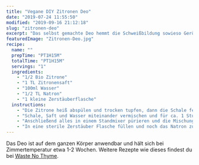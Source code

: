 ```yaml
---
title: "Vegane DIY Zitronen Deo"
date: "2019-07-24 11:55:50"
modified: "2019-09-16 21:12:18"
slug: "zitronen-deo"
excerpt: "Das selbst gemachte Deo hemmt die Schweißbildung sowieso Gerüche und sorgt dazu auch noch für gute Laune. "
featuredImage: "Zitronen-Deo.jpg"
recipe:
  name: ""
  prepTime: "PT1H15M"
  totalTime: "PT1H15M"
  servings: "1"
  ingredients:
    - "1/2 Bio Zitrone"
    - "1 TL Zitronensaft"
    - "100ml Wasser"
    - "1/2 TL Natron"
    - "1 kleine Zerstäuberflasche"
  instructions:
    - "Die Zitrone heiß abspülen und trocken tupfen, dann die Schale fein abreiben und die Frucht auspressen."
    - "Schale, Saft und Wasser miteinander vermischen und für ca. 1 Stunde ziehen lassen."
    - "Anschließend alles in einem Standmixer pürieren und die Mischung anschließend durch ein feines Sieb streichen."
    - "In eine sterile Zerstäuber Flasche füllen und noch das Natron zugeben. Gut durchschütteln und es ist fertig."
---
```


Das Deo ist auf dem ganzen Körper anwendbar und hält sich bei Zimmertemperatur etwa 1-2 Wochen. Weitere Rezepte wie dieses findest du bei [Waste No Thyme](https://wastenothyme.com).